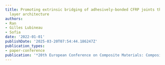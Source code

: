 ```yaml
---
title: Promoting extrinsic bridging of adhesively-bonded CFRP joints through the adhesive
  layer architecture
authors:
- Ran
- Gilles Lubineau
- Sofia
date: '2022-01-01'
publishDate: '2025-03-20T07:54:44.186247Z'
publication_types:
- paper-conference
publication: '*20th European Conference on Composite Materials: Composites Meet Sustainability*'
---
```

